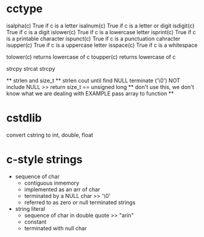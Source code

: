 # cctype
isalpha(c)  True if c is a letter
isalnum(c)  True if c is a letter or digit
isdigit(c)  True if c is a digit
islower(c)  True if c is a lowercase letter
isprint(c)  True if c is a printable character
ispunct(c)  True if c is a punctuation cahracter
isupper(c)  True if c is a uppercase letter
isspace(c)  True if c is a whitespace 

tolower(c)  returns lowercase of c
toupper(c)  returns lowercase of c

strcpy
strcat
strcpy

** strlen and size_t **
strlen cout until find NULL terminate ('\0') NOT include NULL
    >> return size_t == unsigned long ** don't use this, we don't know what we are dealing with EXAMPLE pass array to function ** 

# cstdlib
convert cstring to int, double, float

# c-style strings
- sequence of char
    - contiguous inmemory
    - implemented as an arr of char
    - terminated by a NULL char >> '\0'
    - referred to as zero or null terminated strings
- string literal
    - sequence of char in double quote >> "arin"
    - constant
    - terminated with null char
